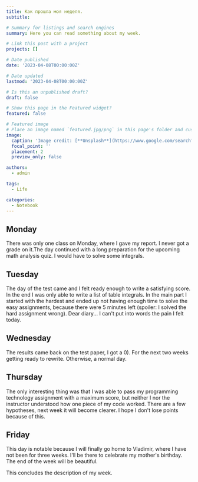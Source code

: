 ```yaml
---
title: Как прошла моя неделя.
subtitle: 

# Summary for listings and search engines
summary: Here you can read something about my week.

# Link this post with a project
projects: []

# Date published
date: '2023-04-08T00:00:00Z'

# Date updated
lastmod: '2023-04-08T00:00:00Z'

# Is this an unpublished draft?
draft: false

# Show this page in the Featured widget?
featured: false

# Featured image
# Place an image named `featured.jpg/png` in this page's folder and customize its options here.
image:
  caption: 'Image credit: [**Unsplash**](https://www.google.com/search?q=%D0%BA%D0%B0%D0%BB%D0%B5%D0%BD%D0%B4%D0%B0%D1%80%D1%8C&source=lnms&tbm=isch&sa=X&ved=2ahUKEwjLzM_em-b9AhXOm4sKHTX4BRoQ_AUoAXoECAEQAw#imgrc=8aTMmsbIYuuYHM)'
  focal_point: ''
  placement: 2
  preview_only: false

authors:
  - admin

tags:
  - Life

categories:
  - Notebook
---
```


## Monday

There was only one class on Monday, where I gave my report. I never got a grade on it.The day continued with a long preparation for the upcoming math analysis quiz. I would have to solve some integrals.

## Tuesday

The day of the test came and I felt ready enough to write a satisfying score. In the end I was only able to write a list of table integrals. In the main part I started with the hardest and ended up not having enough time to solve the easy assignments, because there were 5 minutes left (spoiler: I solved the hard assignment wrong). Dear diary... I can't put into words the pain I felt today. 

## Wednesday

The results came back on the test paper, I got a 0). For the next two weeks getting ready to rewrite. Otherwise, a normal day.

## Thursday

The only interesting thing was that I was able to pass my programming technology assignment with a maximum score, but neither I nor the instructor understood how one piece of my code worked. There are a few hypotheses, next week it will become clearer. I hope I don't lose points because of this.

## Friday

This day is notable because I will finally go home to Vladimir, where I have not been for three weeks. I'll be there to celebrate my mother's birthday. The end of the week will be beautiful.

This concludes the description of my week.

